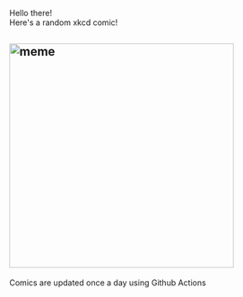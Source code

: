 Hello there! <br>Here's a random xkcd comic!<br>
## <img src="https://imgs.xkcd.com/comics/covid_risk_comfort_zone.png" alt="meme" width="400"/><br>
Comics are updated once a day using Github Actions